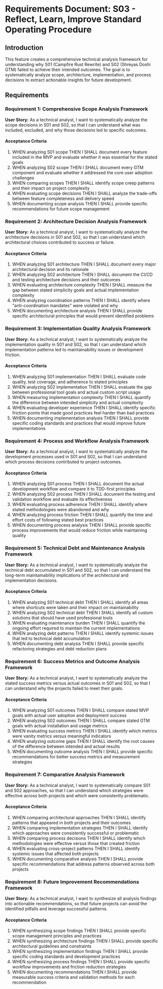 # Requirements Document: S03 - Reflect, Learn, Improve Standard Operating Procedure

## Introduction

This feature creates a comprehensive technical analysis framework for understanding why S01 (Campfire Rust Rewrite) and S02 (Shreyas Doshi GTM) failed to achieve their intended outcomes. The goal is to systematically analyze scope, architecture, implementation, and process decisions to extract actionable insights for future development.

## Requirements

### Requirement 1: Comprehensive Scope Analysis Framework

**User Story:** As a technical analyst, I want to systematically analyze the scope decisions in S01 and S02, so that I can understand what was included, excluded, and why those decisions led to specific outcomes.

#### Acceptance Criteria

1. WHEN analyzing S01 scope THEN I SHALL document every feature included in the MVP and evaluate whether it was essential for the stated goals
2. WHEN analyzing S02 scope THEN I SHALL document every GTM component and evaluate whether it addressed the core user adoption challenges
3. WHEN comparing scopes THEN I SHALL identify scope creep patterns and their impact on project complexity
4. WHEN evaluating scope decisions THEN I SHALL analyze the trade-offs between feature completeness and delivery speed
5. WHEN documenting scope analysis THEN I SHALL provide specific recommendations for future scope management

### Requirement 2: Architecture Decision Analysis Framework

**User Story:** As a technical analyst, I want to systematically analyze the architecture decisions in S01 and S02, so that I can understand which architectural choices contributed to success or failure.

#### Acceptance Criteria

1. WHEN analyzing S01 architecture THEN I SHALL document every major architectural decision and its rationale
2. WHEN analyzing S02 architecture THEN I SHALL document the CI/CD and testing architecture decisions and their outcomes
3. WHEN evaluating architecture complexity THEN I SHALL measure the gap between stated simplicity goals and actual implementation complexity
4. WHEN analyzing coordination patterns THEN I SHALL identify where "anti-coordination mandates" were violated and why
5. WHEN documenting architecture analysis THEN I SHALL provide specific architectural principles that would prevent identified problems

### Requirement 3: Implementation Quality Analysis Framework

**User Story:** As a technical analyst, I want to systematically analyze the implementation quality in S01 and S02, so that I can understand which implementation patterns led to maintainability issues or development friction.

#### Acceptance Criteria

1. WHEN analyzing S01 implementation THEN I SHALL evaluate code quality, test coverage, and adherence to stated principles
2. WHEN analyzing S02 implementation THEN I SHALL evaluate the gap between professional tool goals and actual custom script usage
3. WHEN measuring implementation complexity THEN I SHALL quantify the difference between intended simplicity and actual complexity
4. WHEN evaluating developer experience THEN I SHALL identify specific friction points that made good practices feel harder than bad practices
5. WHEN documenting implementation analysis THEN I SHALL provide specific coding standards and practices that would improve future implementations

### Requirement 4: Process and Workflow Analysis Framework

**User Story:** As a technical analyst, I want to systematically analyze the development processes used in S01 and S02, so that I can understand which process decisions contributed to project outcomes.

#### Acceptance Criteria

1. WHEN analyzing S01 process THEN I SHALL document the actual development workflow and compare it to TDD-first principles
2. WHEN analyzing S02 process THEN I SHALL document the testing and validation workflow and evaluate its effectiveness
3. WHEN evaluating process adherence THEN I SHALL identify where stated methodologies were abandoned and why
4. WHEN analyzing process friction THEN I SHALL quantify the time and effort costs of following stated best practices
5. WHEN documenting process analysis THEN I SHALL provide specific process improvements that would reduce friction while maintaining quality

### Requirement 5: Technical Debt and Maintenance Analysis Framework

**User Story:** As a technical analyst, I want to systematically analyze the technical debt accumulated in S01 and S02, so that I can understand the long-term maintainability implications of the architectural and implementation decisions.

#### Acceptance Criteria

1. WHEN analyzing S01 technical debt THEN I SHALL identify all areas where shortcuts were taken and their impact on maintainability
2. WHEN analyzing S02 technical debt THEN I SHALL identify all custom solutions that should have used professional tools
3. WHEN evaluating maintenance burden THEN I SHALL quantify the ongoing effort required to maintain the current implementations
4. WHEN analyzing debt patterns THEN I SHALL identify systemic issues that led to technical debt accumulation
5. WHEN documenting debt analysis THEN I SHALL provide specific refactoring strategies and debt reduction plans

### Requirement 6: Success Metrics and Outcome Analysis Framework

**User Story:** As a technical analyst, I want to systematically analyze the stated success metrics versus actual outcomes in S01 and S02, so that I can understand why the projects failed to meet their goals.

#### Acceptance Criteria

1. WHEN analyzing S01 outcomes THEN I SHALL compare stated MVP goals with actual user adoption and deployment success
2. WHEN analyzing S02 outcomes THEN I SHALL compare stated GTM goals with actual installation and usage metrics
3. WHEN evaluating success metrics THEN I SHALL identify which metrics were vanity metrics versus meaningful indicators
4. WHEN analyzing outcome gaps THEN I SHALL identify the root causes of the difference between intended and actual results
5. WHEN documenting outcome analysis THEN I SHALL provide specific recommendations for better success metrics and measurement strategies

### Requirement 7: Comparative Analysis Framework

**User Story:** As a technical analyst, I want to systematically compare S01 and S02 approaches, so that I can understand which strategies were effective across both projects and which were consistently problematic.

#### Acceptance Criteria

1. WHEN comparing architectural approaches THEN I SHALL identify patterns that appeared in both projects and their outcomes
2. WHEN comparing implementation strategies THEN I SHALL identify which approaches were consistently successful or problematic
3. WHEN comparing process decisions THEN I SHALL identify which methodologies were effective versus those that created friction
4. WHEN evaluating cross-project patterns THEN I SHALL identify systemic issues that affected both projects
5. WHEN documenting comparative analysis THEN I SHALL provide specific recommendations that address patterns observed across both projects

### Requirement 8: Future Improvement Recommendations Framework

**User Story:** As a technical analyst, I want to synthesize all analysis findings into actionable recommendations, so that future projects can avoid the identified pitfalls and leverage successful patterns.

#### Acceptance Criteria

1. WHEN synthesizing scope findings THEN I SHALL provide specific scope management principles and practices
2. WHEN synthesizing architecture findings THEN I SHALL provide specific architectural guidelines and constraints
3. WHEN synthesizing implementation findings THEN I SHALL provide specific coding standards and development practices
4. WHEN synthesizing process findings THEN I SHALL provide specific workflow improvements and friction reduction strategies
5. WHEN documenting recommendations THEN I SHALL provide measurable success criteria and validation methods for each recommendation